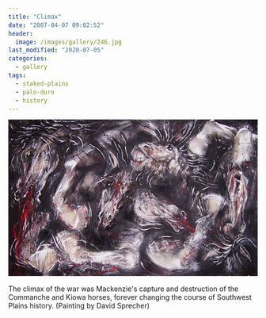 ```yaml
---
title: "Climax"
date: "2007-04-07 09:02:52"
header:
  image: /images/gallery/246.jpg
last_modified: "2020-07-05"
categories:
  - gallery
tags:
  - staked-plains
  - palo-duro
  - history  
---
```

![246](/images/gallery/246.jpg)

The climax of the war was Mackenzie's capture and destruction of the Commanche and Kiowa horses, forever changing the course of Southwest Plains history. (Painting by David Sprecher)
